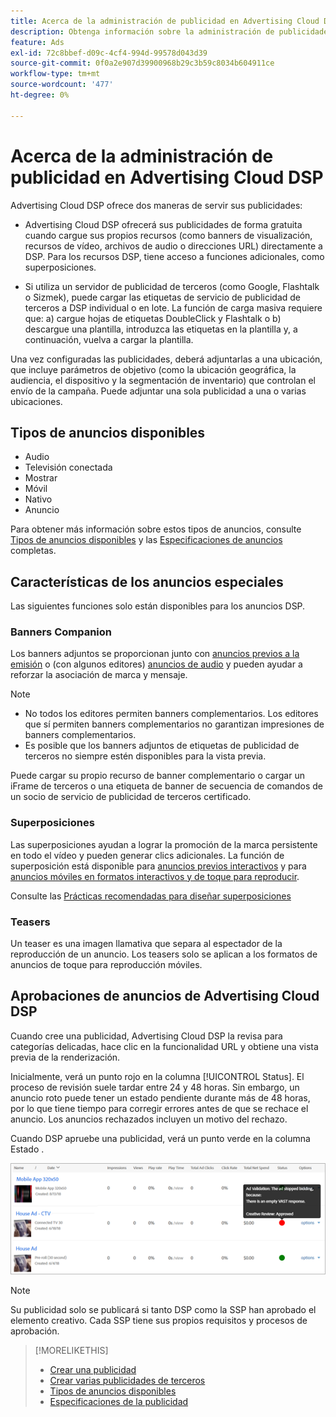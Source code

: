 ```yaml
---
title: Acerca de la administración de publicidad en Advertising Cloud DSP
description: Obtenga información sobre la administración de publicidades.
feature: Ads
exl-id: 72c8bbef-d09c-4cf4-994d-99578d043d39
source-git-commit: 0f0a2e907d39900968b29c3b59c8034b604911ce
workflow-type: tm+mt
source-wordcount: '477'
ht-degree: 0%

---
```


# Acerca de la administración de publicidad en Advertising Cloud DSP

<!-- add "The Ads View (Dashboard?)" section -->

Advertising Cloud DSP ofrece dos maneras de servir sus publicidades:

* Advertising Cloud DSP ofrecerá sus publicidades de forma gratuita cuando cargue sus propios recursos (como banners de visualización, recursos de vídeo, archivos de audio o direcciones URL) directamente a DSP. Para los recursos DSP, tiene acceso a funciones adicionales, como superposiciones.

* Si utiliza un servidor de publicidad de terceros (como Google, Flashtalk o Sizmek), puede cargar las etiquetas de servicio de publicidad de terceros a DSP individual o en lote. La función de carga masiva requiere que: a) cargue hojas de etiquetas DoubleClick y Flashtalk o b) descargue una plantilla, introduzca las etiquetas en la plantilla y, a continuación, vuelva a cargar la plantilla.<!-- need a list of all supported third-party ad servers; see file in future-tbd folder -->

Una vez configuradas las publicidades, deberá adjuntarlas a una ubicación, que incluye parámetros de objetivo (como la ubicación geográfica, la audiencia, el dispositivo y la segmentación de inventario) que controlan el envío de la campaña. Puede adjuntar una sola publicidad a una o varias ubicaciones.

## Tipos de anuncios disponibles

* Audio
* Televisión conectada
* Mostrar
* Móvil
* Nativo
* Anuncio

Para obtener más información sobre estos tipos de anuncios, consulte [Tipos de anuncios disponibles](ad-types.md) y las [Especificaciones de anuncios](/help/dsp/assets/ad-specs.pdf) completas.

## Características de los anuncios especiales

Las siguientes funciones solo están disponibles para los anuncios DSP.

### Banners Companion

Los banners adjuntos se proporcionan junto con [anuncios previos a la emisión](ad-settings-pre-roll.md) o (con algunos editores) [anuncios de audio](ad-settings-audio.md) y pueden ayudar a reforzar la asociación de marca y mensaje.

>[!NOTE]
>
>* No todos los editores permiten banners complementarios. Los editores que sí permiten banners complementarios no garantizan impresiones de banners complementarios.
>* Es posible que los banners adjuntos de etiquetas de publicidad de terceros no siempre estén disponibles para la vista previa.


Puede cargar su propio recurso de banner complementario o cargar un iFrame de terceros o una etiqueta de banner de secuencia de comandos de un socio de servicio de publicidad de terceros certificado.

### Superposiciones

Las superposiciones ayudan a lograr la promoción de la marca persistente en todo el vídeo y pueden generar clics adicionales. La función de superposición está disponible para [anuncios previos interactivos](ad-settings-pre-roll.md) y para [anuncios móviles en formatos interactivos y de toque para reproducir](ad-settings-mobile.md).

Consulte las [Prácticas recomendadas para diseñar superposiciones](/help/dsp/campaign-management/ads/ad-best-practices-overlays.md)

### Teasers

Un teaser es una imagen llamativa que separa al espectador de la reproducción de un anuncio. Los teasers solo se aplican a los formatos de anuncios de toque para reproducción móviles.

## Aprobaciones de anuncios de Advertising Cloud DSP

Cuando cree una publicidad, Advertising Cloud DSP la revisa para categorías delicadas, hace clic en la funcionalidad URL y obtiene una vista previa de la renderización.

Inicialmente, verá un punto rojo en la columna [!UICONTROL Status]. El proceso de revisión suele tardar entre 24 y 48 horas. Sin embargo, un anuncio roto puede tener un estado pendiente durante más de 48 horas, por lo que tiene tiempo para corregir errores antes de que se rechace el anuncio. Los anuncios rechazados incluyen un motivo del rechazo.

Cuando DSP apruebe una publicidad, verá un punto verde en la columna Estado .

![indicador de aprobación en la  [!UICONTROL Status] columna](/help/dsp/assets/ad-approval-status.png)

>[!NOTE]
>
>Su publicidad solo se publicará si tanto DSP como la SSP han aprobado el elemento creativo. Cada SSP tiene sus propios requisitos y procesos de aprobación.

>[!MORELIKETHIS]
>
>* [Crear una publicidad](ad-create.md)
>* [Crear varias publicidades de terceros](ad-create-third-party.md)
>* [Tipos de anuncios disponibles](ad-types.md)
>* [Especificaciones de la publicidad](/help/dsp/assets/ad-specs.pdf)


